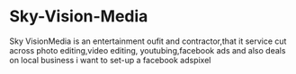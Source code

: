 # Sky-Vision-Media
Sky VisionMedia is an entertainment oufit and contractor,that it service cut across photo editing,video editing, youtubing,facebook ads 
and also deals on local business 
i want to set-up a facebook adspixel
